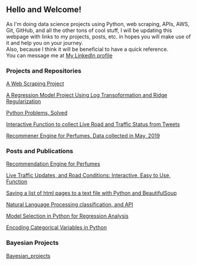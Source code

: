 ## Hello and Welcome!

As I'm doing data science projects using Python, web scraping, APIs, AWS, Git, GitHub, and all the other tons of cool stuff, I will be updating this webpage with links to my projects, posts, etc. in hopes you will make use of it and help you on your journey.
<br /> Also, because I think it will be beneficial to have a quick reference. 
<br /> You can message me at [My LinkedIn profile](https://www.linkedin.com/in/haya-toumy/)

### Projects and Repositories

[A Web Scraping Project](https://hayatoumy.github.io/webscraping-1/)


[A Regression Model Project Using Log Transoformation and Ridge Regularization](https://hayatoumy.github.io/regression_log_transformation/)


[Python Problems, Solved](https://hayatoumy.github.io/python_challenges_solutions/)


[Interactive Function to collect Live Road and Traffic Status from Tweets](https://hayatoumy.github.io/road_status_live)


[Recommener Engine for Perfumes. Data collected in May, 2019](https://hayatoumy.github.io/perfume_project/)



### Posts and Publications 
[Recommendation Engine for Perfumes](https://medium.com/@haya.toumy/recommender-engine-for-perfumes-35b1a0b0d436)

[Live Traffic Updates, and Road Conditions: Interactive, Easy to Use, Function](https://medium.com/@haya.toumy/interactive-function-to-gather-live-tweets-about-road-conditions-and-traffic-status-91df25289dd9)

[Saving a list of html pages to a text file with Python and BeautifulSoup](https://medium.com/@haya.toumy/how-to-store-scraped-webpages-with-beautifulsoup-in-a-list-then-save-it-to-a-text-file-6629b104035c)

[Natural Language Processing classification, and API](https://medium.com/@haya.toumy/natural-language-processing-apis-and-classification-in-python-a-project-walkthrough-edbd5b501a01)

[Model Selection in Python for Regression Analysis](https://medium.com/@haya.toumy/regression-model-selection-workflow-step-by-step-with-explanations-b6d81612767e)

[Encoding Categorical Variables in Python](https://medium.com/@haya.toumy/encoding-string-variables-in-python-and-dealing-with-null-values-93f8e48fe5c1) 



### Bayesian Projects
[Bayesian_projects](https://hayatoumy.github.io/Bayesian_projects)
